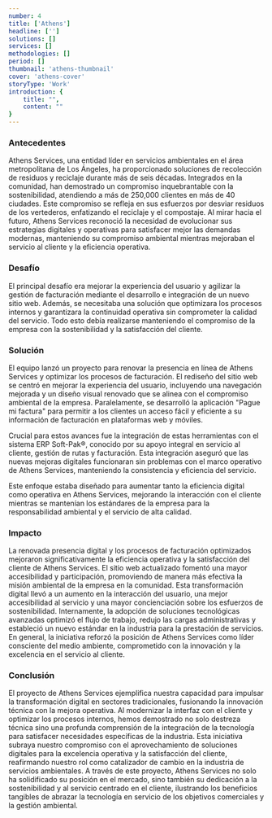 ```yaml
---
number: 4
title: ['Athens']
headline: ['']
solutions: []
services: []
methodologies: []
period: []
thumbnail: 'athens-thumbnail'
cover: 'athens-cover'
storyType: 'Work'
introduction: {
    title: "",
    content: ""
}
---
```


### Antecedentes

Athens Services, una entidad líder en servicios ambientales en el área metropolitana de Los Ángeles, ha proporcionado soluciones de recolección de residuos y reciclaje durante más de seis décadas. Integrados en la comunidad, han demostrado un compromiso inquebrantable con la sostenibilidad, atendiendo a más de 250,000 clientes en más de 40 ciudades. Este compromiso se refleja en sus esfuerzos por desviar residuos de los vertederos, enfatizando el reciclaje y el compostaje. Al mirar hacia el futuro, Athens Services reconoció la necesidad de evolucionar sus estrategias digitales y operativas para satisfacer mejor las demandas modernas, manteniendo su compromiso ambiental mientras mejoraban el servicio al cliente y la eficiencia operativa.

### Desafío

El principal desafío era mejorar la experiencia del usuario y agilizar la gestión de facturación mediante el desarrollo e integración de un nuevo sitio web. Además, se necesitaba una solución que optimizara los procesos internos y garantizara la continuidad operativa sin comprometer la calidad del servicio. Todo esto debía realizarse manteniendo el compromiso de la empresa con la sostenibilidad y la satisfacción del cliente.

### Solución

El equipo lanzó un proyecto para renovar la presencia en línea de Athens Services y optimizar los procesos de facturación. El rediseño del sitio web se centró en mejorar la experiencia del usuario, incluyendo una navegación mejorada y un diseño visual renovado que se alinea con el compromiso ambiental de la empresa. Paralelamente, se desarrolló la aplicación "Pague mi factura" para permitir a los clientes un acceso fácil y eficiente a su información de facturación en plataformas web y móviles.

Crucial para estos avances fue la integración de estas herramientas con el sistema ERP Soft-Pak®, conocido por su apoyo integral en servicio al cliente, gestión de rutas y facturación. Esta integración aseguró que las nuevas mejoras digitales funcionaran sin problemas con el marco operativo de Athens Services, manteniendo la consistencia y eficiencia del servicio.

Este enfoque estaba diseñado para aumentar tanto la eficiencia digital como operativa en Athens Services, mejorando la interacción con el cliente mientras se mantenían los estándares de la empresa para la responsabilidad ambiental y el servicio de alta calidad.

### Impacto

La renovada presencia digital y los procesos de facturación optimizados mejoraron significativamente la eficiencia operativa y la satisfacción del cliente de Athens Services. El sitio web actualizado fomentó una mayor accesibilidad y participación, promoviendo de manera más efectiva la misión ambiental de la empresa en la comunidad. Esta transformación digital llevó a un aumento en la interacción del usuario, una mejor accesibilidad al servicio y una mayor concienciación sobre los esfuerzos de sostenibilidad. Internamente, la adopción de soluciones tecnológicas avanzadas optimizó el flujo de trabajo, redujo las cargas administrativas y estableció un nuevo estándar en la industria para la prestación de servicios. En general, la iniciativa reforzó la posición de Athens Services como líder consciente del medio ambiente, comprometido con la innovación y la excelencia en el servicio al cliente.

### Conclusión

El proyecto de Athens Services ejemplifica nuestra capacidad para impulsar la transformación digital en sectores tradicionales, fusionando la innovación técnica con la mejora operativa. Al modernizar la interfaz con el cliente y optimizar los procesos internos, hemos demostrado no solo destreza técnica sino una profunda comprensión de la integración de la tecnología para satisfacer necesidades específicas de la industria. Esta iniciativa subraya nuestro compromiso con el aprovechamiento de soluciones digitales para la excelencia operativa y la satisfacción del cliente, reafirmando nuestro rol como catalizador de cambio en la industria de servicios ambientales. A través de este proyecto, Athens Services no solo ha solidificado su posición en el mercado, sino también su dedicación a la sostenibilidad y al servicio centrado en el cliente, ilustrando los beneficios tangibles de abrazar la tecnología en servicio de los objetivos comerciales y la gestión ambiental.